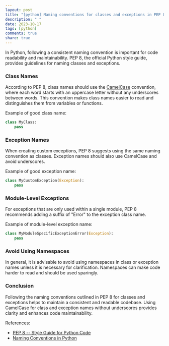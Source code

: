 ```yaml
---
layout: post
title: "[python] Naming conventions for classes and exceptions in PEP 8"
description: " "
date: 2023-10-17
tags: [python]
comments: true
share: true
---
```


In Python, following a consistent naming convention is important for code readability and maintainability. PEP 8, the official Python style guide, provides guidelines for naming classes and exceptions.

### Class Names

According to PEP 8, class names should use the [CamelCase](https://en.wikipedia.org/wiki/Camel_case) convention, where each word starts with an uppercase letter without any underscores between words. This convention makes class names easier to read and distinguishes them from variables or functions.

Example of good class name:

```python
class MyClass:
    pass
```

### Exception Names

When creating custom exceptions, PEP 8 suggests using the same naming convention as classes. Exception names should also use CamelCase and avoid underscores.

Example of good exception name:

```python
class MyCustomException(Exception):
    pass
```

### Module-Level Exceptions

For exceptions that are only used within a single module, PEP 8 recommends adding a suffix of "Error" to the exception class name.

Example of module-level exception name:

```python
class MyModuleSpecificExceptionError(Exception):
    pass
```

### Avoid Using Namespaces

In general, it is advisable to avoid using namespaces in class or exception names unless it is necessary for clarification. Namespaces can make code harder to read and should be used sparingly.

### Conclusion

Following the naming conventions outlined in PEP 8 for classes and exceptions helps to maintain a consistent and readable codebase. Using CamelCase for class and exception names without underscores provides clarity and enhances code maintainability.

References:
- [PEP 8 -- Style Guide for Python Code](https://pep8.org/#class-names)
- [Naming Conventions in Python](https://www.python.org/dev/peps/pep-0008/#id36)